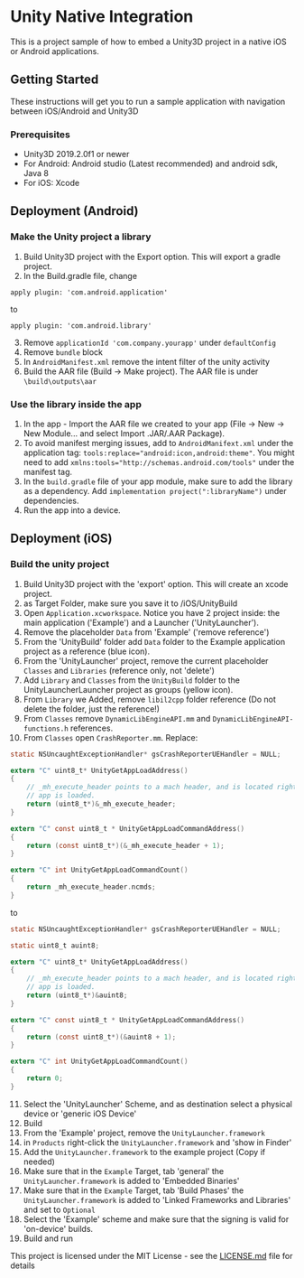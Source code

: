 # Unity Native Integration

This is a project sample of how to embed a Unity3D project in a native iOS or Android applications.

## Getting Started

These instructions will get you to run a sample application with navigation between iOS/Android and Unity3D

### Prerequisites

* Unity3D 2019.2.0f1 or newer
* For Android: Android studio (Latest recommended) and android sdk, Java 8
* For iOS: Xcode


## Deployment (Android)

### Make the Unity project a library
1. Build Unity3D project with the Export option. This will export a gradle project.
2.  In the Build.gradle file, change 
```
apply plugin: 'com.android.application'
```
to
```
apply plugin: 'com.android.library'
```
3. Remove `applicationId 'com.company.yourapp'` under `defaultConfig`
4. Remove `bundle` block
5. In `AndroidManifest.xml` remove the intent filter of the unity activity
6. Build the AAR file (Build -> Make project). The AAR file is under `\build\outputs\aar`

### Use the library inside the app
1. In the app - Import the AAR file we created to your app (File -> New -> New Module... and select Import .JAR/.AAR Package).
2. To avoid manifest merging issues, add to `AndroidManifext.xml` under the application tag: `tools:replace="android:icon,android:theme"`. You might need to add `xmlns:tools="http://schemas.android.com/tools"` under the manifest tag.
3. In the `build.gradle` file of your app module, make sure to add the library as a dependency. Add `implementation project(":libraryName")` under dependencies.
4. Run the app into a device.

## Deployment (iOS)

### Build the unity project
1. Build Unity3D project with the 'export' option. This will create an xcode project.
2. as Target Folder, make sure you save it to <project-root>/iOS/UnityBuild
3. Open `Application.xcworkspace`. Notice you have 2 project inside: the main application ('Example') and a Launcher ('UnityLauncher').
4. Remove the placeholder `Data` from 'Example' ('remove reference')
5. From the 'UnityBuild' folder add `Data` folder to the Example application project as a reference (blue icon).
6. From the 'UnityLauncher' project, remove the current placeholder `Classes` and `Libraries` (reference only, not 'delete')
7. Add `Library` and `Classes` from the `UnityBuild` folder to the UnityLauncherLauncher project as groups (yellow icon).
8. From `Library` we Added, remove `libil2cpp` folder reference (Do not delete the folder, just the reference!)
9. From `Classes` remove `DynamicLibEngineAPI.mm` and `DynamicLibEngineAPI-functions.h` references.
10. From `Classes` open `CrashReporter.mm`. Replace: 
```Objective-C
static NSUncaughtExceptionHandler* gsCrashReporterUEHandler = NULL;

extern "C" uint8_t* UnityGetAppLoadAddress()
{
    // _mh_execute_header points to a mach header, and is located right at the address of where the
    // app is loaded.
    return (uint8_t*)&_mh_execute_header;
}

extern "C" const uint8_t * UnityGetAppLoadCommandAddress()
{
    return (const uint8_t*)(&_mh_execute_header + 1);
}

extern "C" int UnityGetAppLoadCommandCount()
{
    return _mh_execute_header.ncmds;
}
```
to
```Objective-C
static NSUncaughtExceptionHandler* gsCrashReporterUEHandler = NULL;

static uint8_t auint8;

extern "C" uint8_t* UnityGetAppLoadAddress()
{
    // _mh_execute_header points to a mach header, and is located right at the address of where the
    // app is loaded.
    return (uint8_t*)&auint8;
}

extern "C" const uint8_t * UnityGetAppLoadCommandAddress()
{
    return (const uint8_t*)(&auint8 + 1);
}

extern "C" int UnityGetAppLoadCommandCount()
{
    return 0;
}
```
11. Select the 'UnityLauncher' Scheme, and as destination select a physical device or 'generic iOS Device'
12. Build
13. From the 'Example' project, remove the `UnityLauncher.framework` 
14. in `Products` right-click the `UnityLauncher.framework` and 'show in Finder'
15. Add the `UnityLauncher.framework` to the example project (Copy if needed)
16. Make sure that in the `Example` Target, tab 'general' the `UnityLauncher.framework` is added to 'Embedded Binaries'
17. Make sure that in the `Example` Target, tab 'Build Phases' the `UnityLauncher.framework` is added to 'Linked Frameworks and Libraries' and set to `Optional`
18. Select the 'Example' scheme and make sure that the signing is valid for 'on-device' builds.
19. Build and run





This project is licensed under the MIT License - see the [LICENSE.md](LICENSE.md) file for details
